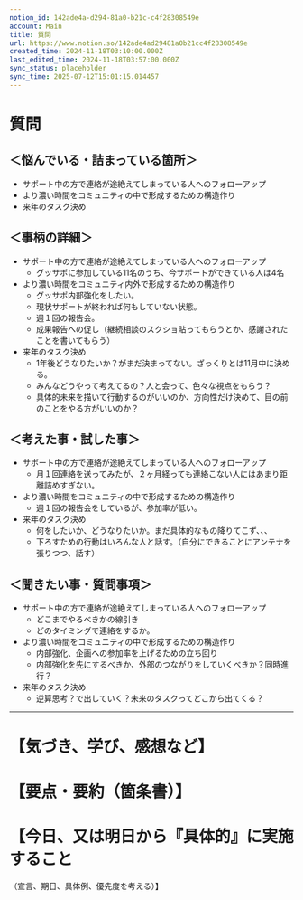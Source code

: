 ```yaml
---
notion_id: 142ade4a-d294-81a0-b21c-c4f28308549e
account: Main
title: 質問
url: https://www.notion.so/142ade4ad29481a0b21cc4f28308549e
created_time: 2024-11-18T03:10:00.000Z
last_edited_time: 2024-11-18T03:57:00.000Z
sync_status: placeholder
sync_time: 2025-07-12T15:01:15.014457
---
```

# 質問

## ＜悩んでいる・詰まっている箇所＞
- サポート中の方で連絡が途絶えてしまっている人へのフォローアップ
- より濃い時間をコミュニティの中で形成するための構造作り
- 来年のタスク決め
## ＜事柄の詳細＞
- サポート中の方で連絡が途絶えてしまっている人へのフォローアップ
  - グッサポに参加している11名のうち、今サポートができている人は4名
- より濃い時間をコミュニティ内外で形成するための構造作り
  - グッサポ内部強化をしたい。
  - 現状サポートが終われば何もしていない状態。
  - 週１回の報告会。
  - 成果報告への促し（継続相談のスクショ貼ってもらうとか、感謝されたことを書いてもらう）
- 来年のタスク決め
  - 1年後どうなりたいか？がまだ決まってない。ざっくりとは11月中に決める。
  - みんなどうやって考えてるの？人と会って、色々な視点をもらう？
  - 具体的未来を描いて行動するのがいいのか、方向性だけ決めて、目の前のことをやる方がいいのか？
## ＜考えた事・試した事＞
- サポート中の方で連絡が途絶えてしまっている人へのフォローアップ
  - 月１回連絡を送ってみたが、２ヶ月経っても連絡こない人にはあまり距離詰めすぎない。
- より濃い時間をコミュニティの中で形成するための構造作り
  - 週１回の報告会をしているが、参加率が低い。
- 来年のタスク決め
  - 何をしたいか、どうなりたいか。まだ具体的なもの降りてこず、、、
  - 下ろすための行動はいろんな人と話す。（自分にできることにアンテナを張りつつ、話す）
## ＜聞きたい事・質問事項＞
- サポート中の方で連絡が途絶えてしまっている人へのフォローアップ
  - どこまでやるべきかの線引き
  - どのタイミングで連絡をするか。
- より濃い時間をコミュニティの中で形成するための構造作り
  - 内部強化、企画への参加率を上げるための立ち回り
  - 内部強化を先にするべきか、外部のつながりをしていくべきか？同時進行？
- 来年のタスク決め
  - 逆算思考？で出していく？未来のタスクってどこから出てくる？
---
# 【気づき、学び、感想など】
# 【要点・要約（箇条書）】
# 【今日、又は明日から『具体的』に実施すること
（宣言、期日、具体例、優先度を考える）】
